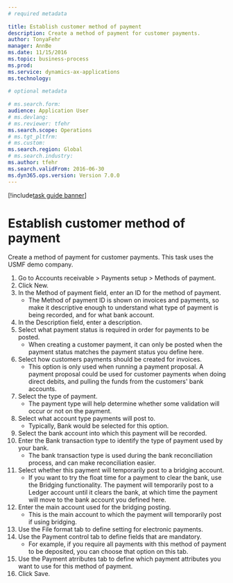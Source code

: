 ```yaml
--- 
# required metadata 
 
title: Establish customer method of payment
description: Create a method of payment for customer payments. 
author: TonyaFehr 
manager: AnnBe 
ms.date: 11/15/2016
ms.topic: business-process 
ms.prod:  
ms.service: dynamics-ax-applications 
ms.technology:  
 
# optional metadata 
 
# ms.search.form:   
audience: Application User 
# ms.devlang:  
# ms.reviewer: tfehr 
ms.search.scope: Operations 
# ms.tgt_pltfrm:  
# ms.custom:  
ms.search.region: Global
# ms.search.industry: 
ms.author: tfehr 
ms.search.validFrom: 2016-06-30 
ms.dyn365.ops.version: Version 7.0.0 
---
```


[!include[task guide banner](../../includes/task-guide-banner.md)]

# Establish customer method of payment

Create a method of payment for customer payments. This task uses the USMF demo company.

1. Go to Accounts receivable > Payments setup > Methods of payment.
2. Click New.
3. In the Method of payment field, enter an ID for the method of payment.
    * The Method of payment ID is shown on invoices and payments, so make it descriptive enough to understand what type of payment is being recorded, and for what bank account.  
4. In the Description field, enter a description.
5. Select what payment status is required in order for payments to be posted.
    * When creating a customer payment, it can only be posted when the payment status matches the payment status you define here.  
6. Select how customers payments should be created for invoices.
    * This option is only used when running a payment proposal. A payment proposal could be used for customer payments when doing direct debits, and pulling the funds from the customers' bank accounts.  
7. Select the type of payment.
    * The payment type will help determine whether some validation will occur or not on the payment.  
8. Select what account type payments will post to.
    * Typically, Bank would be selected for this option.  
9. Select the bank account into which this payment will be recorded.
10. Enter the Bank transaction type to identify the type of payment used by your bank.
    * The bank transaction type is used during the bank reconciliation process, and can make reconciliation easier.  
11. Select whether this payment will temporarily post to a bridging account.
    * If you want to try the float time for a payment to clear the bank, use the Bridging functionality. The payment will temporarily post to a Ledger account until it clears the bank, at which time the payment will move to the bank account you defined here.  
12. Enter the main account used for the bridging posting.
    * This is the main account to which the payment will temporarily post if using bridging.  
13. Use the File format tab to define setting for electronic payments.
14. Use the Payment control tab to define fields that are mandatory.
    * For example, if you require all payments with this method of payment to be deposited, you can choose that option on this tab.  
15. Use the Payment atrributes tab to define which payment attributes you want to use for this method of payment.
16. Click Save.

